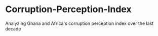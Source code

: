 # Corruption-Perception-Index
Analyzing Ghana and Africa's corruption perception index over the last decade

